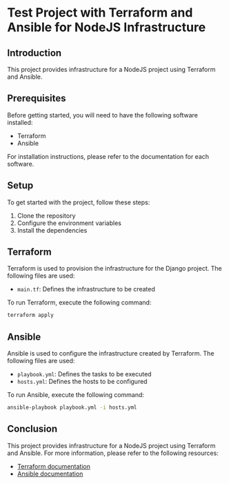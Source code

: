# Test Project with Terraform and Ansible for NodeJS Infrastructure

## Introduction

This project provides infrastructure for a NodeJS project using Terraform and Ansible.

## Prerequisites

Before getting started, you will need to have the following software installed:

- Terraform
- Ansible

For installation instructions, please refer to the documentation for each software.

## Setup

To get started with the project, follow these steps:

1. Clone the repository
2. Configure the environment variables
3. Install the dependencies

## Terraform

Terraform is used to provision the infrastructure for the Django project. The following files are used:

- `main.tf`: Defines the infrastructure to be created

To run Terraform, execute the following command:

```bash
terraform apply
```

## Ansible

Ansible is used to configure the infrastructure created by Terraform. The following files are used:

- `playbook.yml`: Defines the tasks to be executed
- `hosts.yml`: Defines the hosts to be configured

To run Ansible, execute the following command:

```bash
ansible-playbook playbook.yml -i hosts.yml
```

## Conclusion

This project provides infrastructure for a NodeJS project using Terraform and Ansible. For more information, please refer to the following resources:

- [Terraform documentation](https://www.terraform.io/docs/index.html)
- [Ansible documentation](https://docs.ansible.com/)
